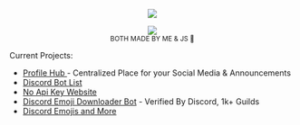 
<p align="center">
  <img src="https://api.jayson.codes/api/spotify" />
</p>


<p align="center">
  <img src="https://api.jayson.codes/api/v1/github" />
  <br />
  <small>BOTH MADE BY ME & JS 💛</small>
</p>

Current Projects:
<ul>
  <li> <a href="//profilehub.me"> Profile Hub </a> - Centralized Place for your Social Media & Announcements </li>
  <li> <a href="//botlists.com">Discord Bot List</a> </li>
  <li> <a href="//no-api-key.com">No Api Key Website</a> </li>
  <li> <a href="//e-d.me">Discord Emoji Downloader Bot</a> - Verified By Discord, 1k+ Guilds</li>
  <li> <a href="//dmojis.com">Discord Emojis and More</a> </li>
</ul>
